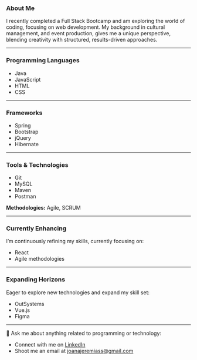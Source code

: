 ### About Me

I recently completed a Full Stack Bootcamp and am exploring the world of coding, focusing on web development. My background in cultural management, and event production, gives me a unique perspective, blending creativity with structured, results-driven approaches.

---

### Programming Languages

- Java
- JavaScript
- HTML
- CSS

---

### Frameworks

- Spring
- Bootstrap
- jQuery
- Hibernate

---

### Tools & Technologies

- Git
- MySQL
- Maven
- Postman

**Methodologies:** Agile, SCRUM

---

### Currently Enhancing

I’m continuously refining my skills, currently focusing on:

- React
- Agile methodologies

---

### Expanding Horizons

Eager to explore new technologies and expand my skill set:

- OutSystems
- Vue.js
- Figma


---

💬 Ask me about anything related to programming or technology:

- Connect with me on [LinkedIn](https://www.linkedin.com/in/joanajeremias/)
- Shoot me an email at [joanajeremiass@gmail.com](mailto:joanajeremiass@gmail.com)



